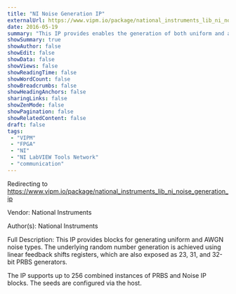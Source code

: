 ```yaml
---
title: "NI Noise Generation IP"
externalUrl: https://www.vipm.io/package/national_instruments_lib_ni_noise_generation_ip
date: 2016-05-19
summary: "This IP provides enables the generation of both uniform and additive white Gaussian (AWGN) noise using an NI LabVIEW FPGA device.  The noise is produced in IQ pairs for ease of use in communications applications."
showSummary: true
showAuthor: false
showEdit: false
showData: false
showViews: false
showReadingTime: false
showWordCount: false
showBreadcrumbs: false
showHeadingAnchors: false
sharingLinks: false
showZenMode: false
showPagination: false
showRelatedContent: false
draft: false
tags:
 - "VIPM"
 - "FPGA"
 - "NI"
 - "NI LabVIEW Tools Network"
 - "communication"
---
```


Redirecting to https://www.vipm.io/package/national_instruments_lib_ni_noise_generation_ip

Vendor: National Instruments

Author(s): National Instruments
 
Full Description:
This IP provides blocks for generating uniform and AWGN noise types.  The underlying random number generation is achieved using linear feedback shifts registers, which are also exposed as 23, 31, and 32-bit PRBS generators.

The IP supports up to 256 combined instances of PRBS and Noise IP blocks.  The seeds are configured via the host.